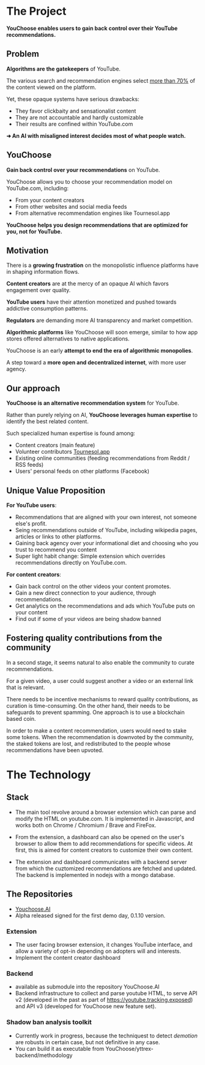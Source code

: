 # The  Project

**YouChoose enables users to gain back control over their YouTube recommendations.**

## Problem

**Algorithms are the gatekeepers** of YouTube.

The various search and recommendation engines select [more than 70%](https://www.journalism.org/wp-content/uploads/sites/8/2020/09/Many-Americans-Get-News-on-YouTube-Where-News-Organizations-and-Independent-Producers-Thrive-Side-by-Side.pdf) of the content viewed on the platform.

Yet, these opaque systems have serious drawbacks:
* They favor clickbaity and sensationalist content
* They are not accountable and hardly customizable
* Their results are confined within YouTube.com

**➜ An AI with misaligned interest decides most of what people watch.**

## YouChoose

**Gain back control over your recommendations** on YouTube.

YouChoose allows you to choose your recommendation model on YouTube.com, including:

* From your content creators
* From other websites and social media feeds
* From alternative recommendation engines like Tournesol.app

**YouChoose helps you design recommendations that are optimized for you, not for YouTube.**

## Motivation


There is a **growing frustration** on the monopolistic influence platforms have in shaping information flows.

**Content creators** are at the mercy of an opaque AI which favors engagement over quality.

**YouTube users** have their attention monetized and pushed towards addictive consumption patterns.

**Regulators** are demanding more AI transparency and market competition. 

**Algorithmic platforms** like YouChoose will soon emerge, similar to how app stores offered alternatives to native applications.

YouChoose is an early **attempt to end the era of algorithmic monopolies**.

A step toward a **more open and decentralized internet**, with more user agency.

## Our approach

**YouChoose is an alternative recommendation system** for YouTube.

Rather than purely relying on AI, **YouChoose leverages human expertise** to identify the best related content. 

Such specialized human expertise is found among:
* Content creators (main feature)
* Volunteer contributors [Tournesol.app](https://tournesol.app)
* Existing online communities (feeding recommendations from Reddit / RSS feeds)
* Users' personal feeds on other platforms (Facebook)
 

## Unique Value Proposition

**For YouTube users**:

* Recommendations that are aligned with your own interest, not someone else's profit.
* Seing recommendations outside of YouTube, including wikipedia pages, articles or links to other platforms.
* Gaining back agency over your informational diet and choosing who you trust to recommend you content
* Super light habit change: Simple extension which overrides recommendations directly on YouTube.com.


**For content creators**:
* Gain back control on the other videos your content promotes.
* Gain a new direct connection to your audience, through recommendations.
* Get analytics on the recommendations and ads which YouTube puts on your content
* Find out if some of your videos are being shadow banned


## Fostering quality contributions from the community

In a second stage, it seems natural to also enable the community to curate recommendations.

For a given video, a user could suggest another a video or an external link that is relevant.

There needs to be incentive mechanisms to reward quality contributions, as curation is time-consuming. On the other hand, their needs to be safeguards to prevent spamming. 
One approach is to use a blockchain based coin. 

In order to make a content recommendation, users would need to stake some tokens. 
When the recommendation is downvoted by the community, the staked tokens are lost, and redistributed to the people whose recommendations have been upvoted. 


# The Technology

## Stack

* The main tool revolve around a browser extension which can parse and modify the HTML on youtube.com. 
It is implemented in Javascript, and works both on Chrome / Chromium / Brave and FireFox.

* From the extension, a dashboard can also be opened on the user's browser to allow them to add recommendations for specific videos.
At first, this is aimed for content creators to customize their own content.

* The extension and dashboard communicates with a backend server from which the cuztomized recommendations are fetched and updated. 
The backend is implemented in nodejs with a mongo database.


## The Repositories

 - [Youchoose.AI](https://github.com/LedgerProject/YouChoose.AI)
 - Alpha released signed for the first demo day, 0.1.10 version.

### Extension
 - The user facing browser extension, it changes YouTube interface, and allow a variety of opt-in depending on adopters will and interests.
 - Implement the content creator dashboard
 
### Backend
 - available as submodule into the repository YouChoose.AI
 - Backend infrastructure to collect and parse youtube HTML, to serve API v2 (developed in the past as part of https://youtube.tracking.exposed) and API v3 (developed for YouChoose new feature set).

### Shadow ban analysis toolkit

 - Currently work in progress, because the techniquest to detect _demotion_ are robusts in certain case, but not definitive in any case. 
 - You can build it as executable from YouChoose/yttrex-backend/methodology
